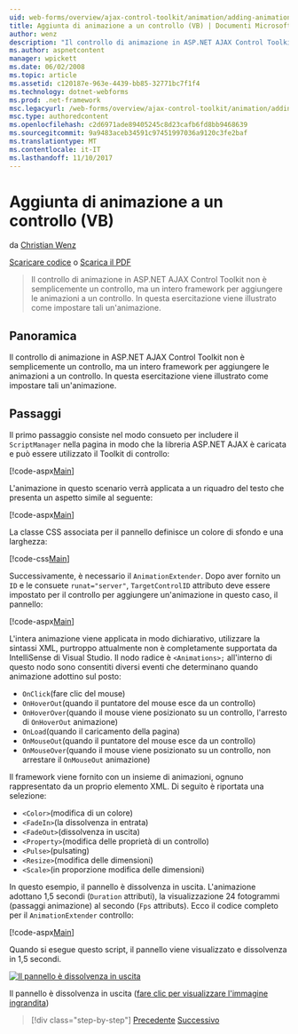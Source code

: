 ```yaml
---
uid: web-forms/overview/ajax-control-toolkit/animation/adding-animation-to-a-control-vb
title: Aggiunta di animazione a un controllo (VB) | Documenti Microsoft
author: wenz
description: "Il controllo di animazione in ASP.NET AJAX Control Toolkit non è semplicemente un controllo, ma un intero framework per aggiungere le animazioni a un controllo. Questa esercitazione viene illustrato come..."
ms.author: aspnetcontent
manager: wpickett
ms.date: 06/02/2008
ms.topic: article
ms.assetid: c120187e-963e-4439-bb85-32771bc7f1f4
ms.technology: dotnet-webforms
ms.prod: .net-framework
msc.legacyurl: /web-forms/overview/ajax-control-toolkit/animation/adding-animation-to-a-control-vb
msc.type: authoredcontent
ms.openlocfilehash: c2d6971ade89405245c8d23cafb6fd8bb9468639
ms.sourcegitcommit: 9a9483aceb34591c97451997036a9120c3fe2baf
ms.translationtype: MT
ms.contentlocale: it-IT
ms.lasthandoff: 11/10/2017
---
```

<a name="adding-animation-to-a-control-vb"></a>Aggiunta di animazione a un controllo (VB)
====================
da [Christian Wenz](https://github.com/wenz)

[Scaricare codice](http://download.microsoft.com/download/f/9/a/f9a26acd-8df4-4484-8a18-199e4598f411/Animation1.vb.zip) o [Scarica il PDF](http://download.microsoft.com/download/6/7/1/6718d452-ff89-4d3f-a90e-c74ec2d636a3/animation1VB.pdf)

> Il controllo di animazione in ASP.NET AJAX Control Toolkit non è semplicemente un controllo, ma un intero framework per aggiungere le animazioni a un controllo. In questa esercitazione viene illustrato come impostare tali un'animazione.


## <a name="overview"></a>Panoramica

Il controllo di animazione in ASP.NET AJAX Control Toolkit non è semplicemente un controllo, ma un intero framework per aggiungere le animazioni a un controllo. In questa esercitazione viene illustrato come impostare tali un'animazione.

## <a name="steps"></a>Passaggi

Il primo passaggio consiste nel modo consueto per includere il `ScriptManager` nella pagina in modo che la libreria ASP.NET AJAX è caricata e può essere utilizzato il Toolkit di controllo:

[!code-aspx[Main](adding-animation-to-a-control-vb/samples/sample1.aspx)]

L'animazione in questo scenario verrà applicata a un riquadro del testo che presenta un aspetto simile al seguente:

[!code-aspx[Main](adding-animation-to-a-control-vb/samples/sample2.aspx)]

La classe CSS associata per il pannello definisce un colore di sfondo e una larghezza:

[!code-css[Main](adding-animation-to-a-control-vb/samples/sample3.css)]

Successivamente, è necessario il `AnimationExtender`. Dopo aver fornito un `ID` e le consuete `runat="server"`, `TargetControlID` attributo deve essere impostato per il controllo per aggiungere un'animazione in questo caso, il pannello:

[!code-aspx[Main](adding-animation-to-a-control-vb/samples/sample4.aspx)]

L'intera animazione viene applicata in modo dichiarativo, utilizzare la sintassi XML, purtroppo attualmente non è completamente supportata da IntelliSense di Visual Studio. Il nodo radice è `<Animations>;` all'interno di questo nodo sono consentiti diversi eventi che determinano quando animazione adottino sul posto:

- `OnClick`(fare clic del mouse)
- `OnHoverOut`(quando il puntatore del mouse esce da un controllo)
- `OnHoverOver`(quando il mouse viene posizionato su un controllo, l'arresto di `OnHoverOut` animazione)
- `OnLoad`(quando il caricamento della pagina)
- `OnMouseOut`(quando il puntatore del mouse esce da un controllo)
- `OnMouseOver`(quando il mouse viene posizionato su un controllo, non arrestare il `OnMouseOut` animazione)

Il framework viene fornito con un insieme di animazioni, ognuno rappresentato da un proprio elemento XML. Di seguito è riportata una selezione:

- `<Color>`(modifica di un colore)
- `<FadeIn>`(la dissolvenza in entrata)
- `<FadeOut>`(dissolvenza in uscita)
- `<Property>`(modifica delle proprietà di un controllo)
- `<Pulse>`(pulsating)
- `<Resize>`(modifica delle dimensioni)
- `<Scale>`(in proporzione modifica delle dimensioni)

In questo esempio, il pannello è dissolvenza in uscita. L'animazione adottano 1,5 secondi (`Duration` attributi), la visualizzazione 24 fotogrammi (passaggi animazione) al secondo (`Fps` attributs). Ecco il codice completo per il `AnimationExtender` controllo:

[!code-aspx[Main](adding-animation-to-a-control-vb/samples/sample5.aspx)]

Quando si esegue questo script, il pannello viene visualizzato e dissolvenza in 1,5 secondi.


[![Il pannello è dissolvenza in uscita](adding-animation-to-a-control-vb/_static/image2.png)](adding-animation-to-a-control-vb/_static/image1.png)

Il pannello è dissolvenza in uscita ([fare clic per visualizzare l'immagine ingrandita](adding-animation-to-a-control-vb/_static/image3.png))

>[!div class="step-by-step"]
[Precedente](dynamically-controlling-updatepanel-animations-cs.md)
[Successivo](executing-several-animations-at-the-same-time-vb.md)
